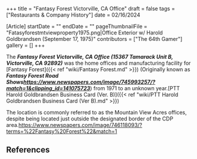 +++
title = "Fantasy Forest Victorville, CA Office"
draft = false
tags = ["Restaurants & Company History"]
date = 02/16/2024

[Article]
startDate = ""
endDate = ""
pageThumbnailFile = "Fatasyforestmtviewproperty1975.png|Office Exterior w/ Harold Goldbrandsen (September 17, 1975)"
contributors = ["The 64th Gamer"]
gallery = []
+++


The <b><i>Fantasy Forest Victorville, CA Office (15367 Tamarack Unit B, Victorville, CA 92892)</b></i> was the home offices and manufacturing facility for [Fantasy Forest]({{< ref "wiki/Fantasy Forest.md" >}}) (Originally known as <b><i>Fantasy Forest Road Shows<ref>https://www.newspapers.com/image/745993257/?match=1&clipping_id=141075723</ref></b></i>) from 1971 to an unknown year.<ref>[PTT Harold Goldbrandsen Business Card (Ver. B)]({{< ref "wiki/PTT Harold Goldbrandsen Business Card (Ver B).md" >}})</ref>

The location is commonly referred to as the Mountain View Acres offices, despite being located just outside the designated border of the CDP area.<ref name=':0'>https://www.newspapers.com/image/746118093/?terms=%22Fantasy%20Forest%22&match=1</ref>

<h2> References </h2>